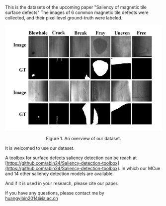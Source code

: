 This is the datasets of the upcoming paper "Saliency of magnetic tile surface defects" 
The images of 6 common magnetic tile defects were collected, and their pixel level ground-truth were labeled.

<center> 

![dataset](./dataset.jpg) 



Figure 1. An overview of our dataset.


</center> 
It is welcomed to use our dataset. 

A toolbox for surface defects saliency detection can be reach at [https://github.com/abin24/Saliency-detection-toolbox](https://github.com/abin24/Saliency-detection-toolbox). In which our MCue and 14 other saliency detection models are available. 

And if it is used in your research, please cite our paper. 


If you have any questions, please contact me by  
 [huangyibin2014@ia.ac.cn](huangyibin2014@ia.ac.cn)
